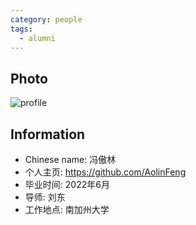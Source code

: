 ```yaml
---
category: people
tags:
  - alumni
---
```


## Photo

![profile](https://user-images.githubusercontent.com/32936898/219268865-21d8620c-016b-4994-9853-cd01980b062e.jpg)

## Information

- Chinese name: 冯傲林
- 个人主页: https://github.com/AolinFeng
- 毕业时间: 2022年6月
- 导师: 刘东
- 工作地点: 南加州大学
